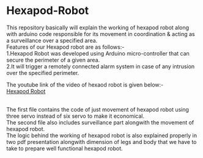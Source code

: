 Hexapod-Robot
=============

This repository basically will explain the working of hexapod robot along with arduino code responsible for its movement in coordination &amp; acting as a surveillance over a specified area.<br />
Features of our Hexapod robot are as follows:- <br />
1.Hexapod Robot was developed using Arduino micro-controller that can secure the perimeter of a given area.<br />
2.It will trigger a remotely connected alarm system in case of any intrusion over the specified perimeter.
<br />

The youtube link of the video of hexaod robot is given below:- <br />
<a href="http://www.youtube.com/watch?v=qgetKCF70uI&list=UURuHnpEIaMmJVRFnUzmnxJA">Hexapod Robot</a>

<br />
The first file contains the code of just movement of hexapod robot using three servo instead of six servo to make it economical.
<br />
The second file also includes surveillance part alongwith the movement of hexapod robot.
<br/>
The logic behind the working of hexapod robot is also explained properly in two pdf presentation alongwith dimension  of legs and body that we have to take to prepare well functional hexapod robot.
